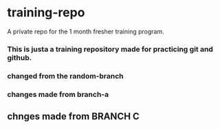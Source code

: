 # training-repo
A private repo for the 1 month fresher training program.

### This is justa a training repository made for practicing git and github.

### changed from the random-branch
### changes made from branch-a

## chnges made from BRANCH C